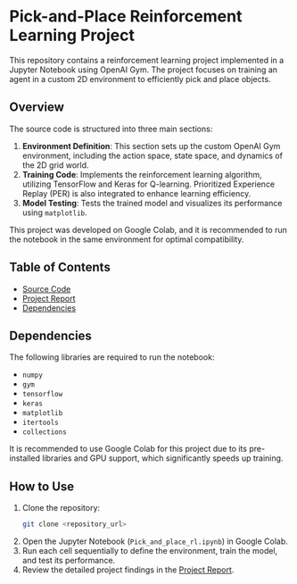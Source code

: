 
# Pick-and-Place Reinforcement Learning Project

This repository contains a reinforcement learning project implemented in a Jupyter Notebook using OpenAI Gym. The project focuses on training an agent in a custom 2D environment to efficiently pick and place objects.

## Overview
The source code is structured into three main sections:

1. **Environment Definition**: This section sets up the custom OpenAI Gym environment, including the action space, state space, and dynamics of the 2D grid world.
2. **Training Code**: Implements the reinforcement learning algorithm, utilizing TensorFlow and Keras for Q-learning. Prioritized Experience Replay (PER) is also integrated to enhance learning efficiency.
3. **Model Testing**: Tests the trained model and visualizes its performance using `matplotlib`.

This project was developed on Google Colab, and it is recommended to run the notebook in the same environment for optimal compatibility.

## Table of Contents
- [Source Code](Pick_and_place_rl.ipynb)
- [Project Report](report.pdf)
- [Dependencies](#dependencies)

## Dependencies
The following libraries are required to run the notebook:

- `numpy`
- `gym`
- `tensorflow`
- `keras`
- `matplotlib`
- `itertools`
- `collections`

It is recommended to use Google Colab for this project due to its pre-installed libraries and GPU support, which significantly speeds up training.

## How to Use
1. Clone the repository:
   ```bash
   git clone <repository_url>
   ```
2. Open the Jupyter Notebook (`Pick_and_place_rl.ipynb`) in Google Colab.
3. Run each cell sequentially to define the environment, train the model, and test its performance.
4. Review the detailed project findings in the [Project Report](report.pdf).
